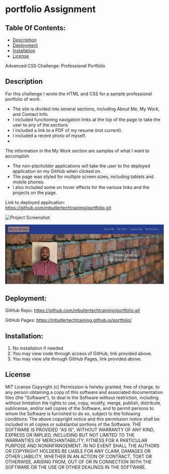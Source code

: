 # portfolio Assignment

## Table Of Contents:
- [Description](#Description)
- [Deployment](#Deployment)
- [Installation](#Installation)
- [License](#License)


Advanced CSS Challenge: Professional Portfolio

## Description
For this challenge I wrote the HTML and CSS for a sample professional portfolio of work.

- The site is divided into several sections, including About Me, My Work, and Contact Info.
- I included functioning navigation links at the top of the page to take the user to any of the sections
- I included a link to a PDF of my resume (not current).
- I included a recent photo of myself.
- 
The information in the My Work section are samples of what I want to accomplish
- The non-placholder applications will take the user to the deployed application on my GitHub when clicked on.
- The page was styled for multiple screen sizes, including tablets and mobile phones.
- I also included some on hover effects for the various links and the projects on the page.

Link to deployed application:
https://github.com/mbutlertechtraining/portfolio.git

![Project Screenshot](/portfolioscreenshot.png?raw=true)

 ![picture](image.png)


## Deployment:
GitHub Repo: https://github.com/mbutlertechtraining/portfolio.git

GitHub Pages: https://mbutlertechtraining.github.io/portfolio/


## Installation:
1. No installation if needed
2. You may view code through access of GitHub, link provided above.
3. You may view site through GitHub Pages, link provided above.

## License

MIT License
Copyright (c)
Permission is hereby granted, free of charge, to any person obtaining a copy of this software and associated documentation files (the "Software"), to deal in the Software without restriction, including without limitation the rights to use, copy, modify, merge, publish, distribute, sublicense, and/or sell copies of the Software, and to permit persons to whom the Software is furnished to do so, subject to the following conditions:
The above copyright notice and this permission notice shall be included in all copies or substantial portions of the Software.
THE SOFTWARE IS PROVIDED "AS IS", WITHOUT WARRANTY OF ANY KIND, EXPRESS OR IMPLIED, INCLUDING BUT NOT LIMITED TO THE WARRANTIES OF MERCHANTABILITY, FITNESS FOR A PARTICULAR PURPOSE AND NONINFRINGEMENT. IN NO EVENT SHALL THE AUTHORS OR COPYRIGHT HOLDERS BE LIABLE FOR ANY CLAIM, DAMAGES OR OTHER LIABILITY, WHETHER IN AN ACTION OF CONTRACT, TORT OR OTHERWISE, ARISING FROM, OUT OF OR IN CONNECTION WITH THE SOFTWARE OR THE USE OR OTHER DEALINGS IN THE SOFTWARE. 
